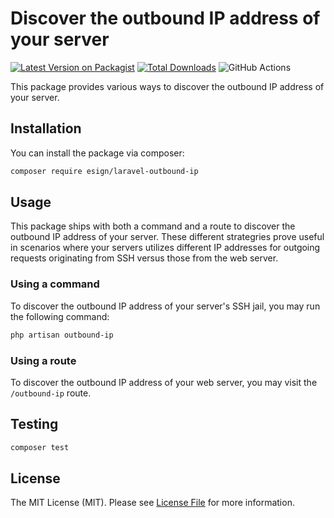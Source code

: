 # Discover the outbound IP address of your server

[![Latest Version on Packagist](https://img.shields.io/packagist/v/esign/laravel-outbound-ip.svg?style=flat-square)](https://packagist.org/packages/esign/laravel-outbound-ip)
[![Total Downloads](https://img.shields.io/packagist/dt/esign/laravel-outbound-ip.svg?style=flat-square)](https://packagist.org/packages/esign/laravel-outbound-ip)
![GitHub Actions](https://github.com/esign/laravel-outbound-ip/actions/workflows/main.yml/badge.svg)

This package provides various ways to discover the outbound IP address of your server.

## Installation

You can install the package via composer:

```bash
composer require esign/laravel-outbound-ip
```

## Usage

This package ships with both a command and a route to discover the outbound IP address of your server.
These different strategries prove useful in scenarios where your servers utilizes different IP addresses for outgoing requests originating from SSH versus those from the web server.

### Using a command
To discover the outbound IP address of your server's SSH jail, you may run the following command:
```bash
php artisan outbound-ip
```

### Using a route
To discover the outbound IP address of your web server, you may visit the `/outbound-ip` route.

## Testing

```bash
composer test
```

## License

The MIT License (MIT). Please see [License File](LICENSE.md) for more information.

